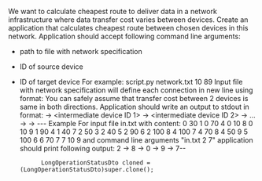 We want to calculate cheapest route to deliver data in a network infrastructure where data transfer cost varies between devices.
Create an application that calculates cheapest route between chosen devices in this network. Application should accept following command line arguments:
- path to file with network specification
- ID of source device
- ID of target device
For example:
script.py network.txt 10 89
Input file with network specification will define each connection in new line using format:
<device ID> <transfer cost> <connected device ID>
You can safely assume that transfer cost between 2 devices is same in both directions.
Application should write an output to stdout in format:
<source device ID> -> <intermediate device ID 1> -> <intermediate device ID 2> -> ... -> <intermediate device ID N> -> <target device ID>
--- Example
For input file in.txt with content:
0 30 1
0 70 4
0 10 8
0 10 9
1 90 4
1 40 7
2 50 3
2 40 5
2 90 6
2 100 8
4 100 7
4 70 8
4 50 9
5 100 6
6 70 7
7 10 9
and command line arguments "in.txt 2 7" application should print following output:
2 -> 8 -> 0 -> 9 -> 7-- 


            LongOperationStatusDto cloned = (LongOperationStatusDto)super.clone();
